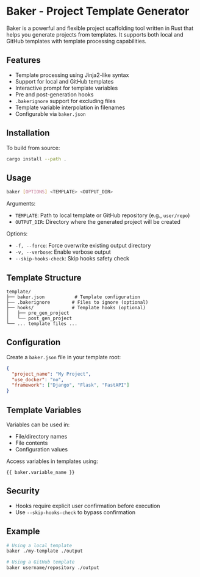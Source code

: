# Baker - Project Template Generator

Baker is a powerful and flexible project scaffolding tool written in Rust that helps you generate projects from templates. It supports both local and GitHub templates with template processing capabilities.

## Features

- Template processing using Jinja2-like syntax
- Support for local and GitHub templates
- Interactive prompt for template variables
- Pre and post-generation hooks
- `.bakerignore` support for excluding files
- Template variable interpolation in filenames
- Configurable via `baker.json`

## Installation

To build from source:

```bash
cargo install --path .
```

## Usage

```bash
baker [OPTIONS] <TEMPLATE> <OUTPUT_DIR>
```

Arguments:

- `TEMPLATE`: Path to local template or GitHub repository (e.g., `user/repo`)
- `OUTPUT_DIR`: Directory where the generated project will be created

Options:

- `-f, --force`: Force overwrite existing output directory
- `-v, --verbose`: Enable verbose output
- `--skip-hooks-check`: Skip hooks safety check

## Template Structure

```
template/
├── baker.json           # Template configuration
├── .bakerignore        # Files to ignore (optional)
├── hooks/              # Template hooks (optional)
│   ├── pre_gen_project
│   └── post_gen_project
└── ... template files ...
```

## Configuration

Create a `baker.json` file in your template root:

```json
{
  "project_name": "My Project",
  "use_docker": "no",
  "framework": ["Django", "Flask", "FastAPI"]
}
```

## Template Variables

Variables can be used in:

- File/directory names
- File contents
- Configuration values

Access variables in templates using:

```
{{ baker.variable_name }}
```

## Security

- Hooks require explicit user confirmation before execution
- Use `--skip-hooks-check` to bypass confirmation

## Example

```bash
# Using a local template
baker ./my-template ./output

# Using a GitHub template
baker username/repository ./output
```
